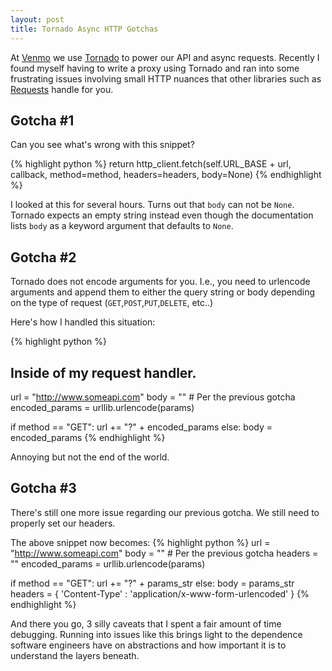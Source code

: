 ```yaml
---
layout: post
title: Tornado Async HTTP Gotchas
---
```


At [Venmo](https://venmo.com) we use [Tornado](tornadoweb.org) to power our API and async requests. Recently I found myself having to write a proxy using Tornado and ran into some frustrating issues involving small HTTP nuances that other libraries such as [Requests](http://docs.python-requests.org/) handle for you.

## Gotcha #1

Can you see what's wrong with this snippet?

{% highlight python %}
return http_client.fetch(self.URL_BASE + url,
           callback,
           method=method,
           headers=headers,
           body=None)
{% endhighlight %}

I looked at this for several hours. Turns out that `body` can not be `None`. Tornado expects an empty string instead even though the documentation lists `body` as a keyword argument that defaults to `None`.

## Gotcha #2

Tornado does not encode arguments for you. I.e., you need to urlencode arguments and append them to either the query string or body depending on the type of request (`GET`,`POST`,`PUT`,`DELETE`, etc..)

Here's how I handled this situation:

{% highlight python %}
## Inside of my request handler.
url = "http://www.someapi.com"
body = "" # Per the previous gotcha
encoded_params = urllib.urlencode(params)

if method == "GET":
    url += "?" + encoded_params
else:
    body = encoded_params
{% endhighlight %}

Annoying but not the end of the world.

## Gotcha #3
There's still one more issue regarding our previous gotcha. We still need to properly set our headers.

The above snippet now becomes:
{% highlight python %}
url = "http://www.someapi.com"
body = "" # Per the previous gotcha
headers = ""
encoded_params = urllib.urlencode(params)

if method == "GET":
    url += "?" + params_str
else:
    body = params_str
    headers = { 'Content-Type' : 'application/x-www-form-urlencoded' }
{% endhighlight %}

And there you go, 3 silly caveats that I spent a fair amount of time debugging. Running into issues like this brings light to the dependence software engineers have on abstractions and how important it is to understand the layers beneath.

